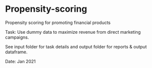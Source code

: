 # Propensity-scoring 
Propensity scoring for promoting financial products

Task: Use dummy data to maximize revenue from direct marketing campaigns.

See input folder for task details and output folder for reports & output dataframe.

Date: Jan 2021
